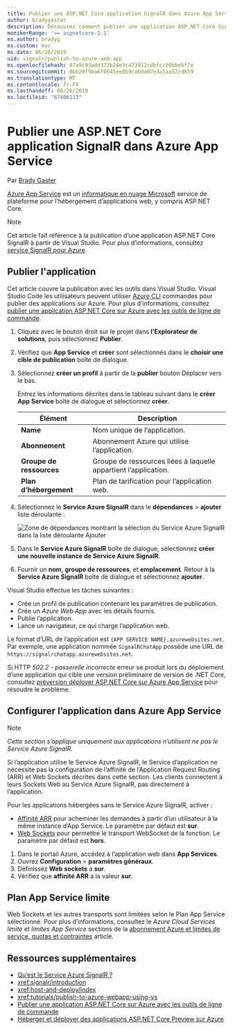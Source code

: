 ```yaml
---
title: Publier une ASP.NET Core application SignalR dans Azure App Service
author: bradygaster
description: Découvrez comment publier une application ASP.NET Core SignalR sur Azure App Service.
monikerRange: '>= aspnetcore-2.1'
ms.author: bradyg
ms.custom: mvc
ms.date: 06/26/2019
uid: signalr/publish-to-azure-web-app
ms.openlocfilehash: 87a9c93add373b24e3c473912cdbfcc00bbebf7e
ms.sourcegitcommit: 9bb29f9ba6f0645ee8b9cabda07e3a5aa52cd659
ms.translationtype: MT
ms.contentlocale: fr-FR
ms.lasthandoff: 06/26/2019
ms.locfileid: "67406113"
---
```

# <a name="publish-an-aspnet-core-signalr-app-to-azure-app-service"></a>Publier une ASP.NET Core application SignalR dans Azure App Service

Par [Brady Gaster](https://twitter.com/bradygaster)

[Azure App Service](/azure/app-service/app-service-web-overview) est un [informatique en nuage Microsoft](https://azure.microsoft.com/) service de plateforme pour l’hébergement d’applications web, y compris ASP.NET Core.

> [!NOTE]
> Cet article fait référence à la publication d’une application ASP.NET Core SignalR à partir de Visual Studio. Pour plus d’informations, consultez [service SignalR pour Azure](https://azure.microsoft.com/services/signalr-service).

## <a name="publish-the-app"></a>Publier l'application

Cet article couvre la publication avec les outils dans Visual Studio. Visual Studio Code les utilisateurs peuvent utiliser [Azure CLI](/cli/azure) commandes pour publier des applications sur Azure. Pour plus d’informations, consultez [publier une application ASP.NET Core sur Azure avec les outils de ligne de commande](/azure/app-service/app-service-web-get-started-dotnet).

1. Cliquez avec le bouton droit sur le projet dans **l’Explorateur de solutions**, puis sélectionnez **Publier**.

1. Vérifiez que **App Service** et **créer** sont sélectionnés dans le **choisir une cible de publication** boîte de dialogue.

1. Sélectionnez **créer un profil** à partir de la **publier** bouton Déplacer vers le bas.

   Entrez les informations décrites dans le tableau suivant dans le **créer App Service** boîte de dialogue et sélectionnez **créer**.

   | Élément               | Description |
   | ------------------ | ----------- |
   | **Name**           | Nom unique de l’application. |
   | **Abonnement**   | Abonnement Azure qui utilise l’application. |
   | **Groupe de ressources** | Groupe de ressources liées à laquelle appartient l’application. |
   | **Plan d’hébergement**   | Plan de tarification pour l’application web. |

1. Sélectionnez le **Service Azure SignalR** dans le **dépendances** > **ajouter** liste déroulante :

   ![Zone de dépendances montrant la sélection du Service Azure SignalR dans la liste déroulante Ajouter](publish-to-azure-web-app/_static/signalr-service-dependency.png)

1. Dans le **Service Azure SignalR** boîte de dialogue, sélectionnez **créer une nouvelle instance de Service Azure SignalR**.

1. Fournir un **nom**, **groupe de ressources**, et **emplacement**. Retour à la **Service Azure SignalR** boîte de dialogue et sélectionnez **ajouter**.

Visual Studio effectue les tâches suivantes :

* Crée un profil de publication contenant les paramètres de publication.
* Crée un *Azure Web App* avec les détails fournis.
* Publie l’application.
* Lance un navigateur, ce qui charge l’application web.

Le format d’URL de l’application est `{APP SERVICE NAME}.azurewebsites.net`. Par exemple, une application nommée `SignalRChatApp` possède une URL de `https://signalrchatapp.azurewebsites.net`.

Si HTTP *502.2 - passerelle incorrecte* erreur se produit lors du déploiement d’une application qui cible une version préliminaire de version de .NET Core, consultez [préversion déployer ASP.NET Core sur Azure App Service](xref:host-and-deploy/azure-apps/index#deploy-aspnet-core-preview-release-to-azure-app-service) pour résoudre le problème.

## <a name="configure-the-app-in-azure-app-service"></a>Configurer l’application dans Azure App Service

> [!NOTE]
> *Cette section s’applique uniquement aux applications n’utilisent ne pas le Service Azure SignalR.*
>
> Si l’application utilise le Service Azure SignalR, le Service d’application ne nécessite pas la configuration de l’affinité de l’Application Request Routing (ARR) et Web Sockets décrites dans cette section. Les clients connectent à leurs Sockets Web au Service Azure SignalR, pas directement à l’application.

Pour les applications hébergées sans le Service Azure SignalR, activer :

* [Affinité ARR](https://azure.github.io/AppService/2016/05/16/Disable-Session-affinity-cookie-(ARR-cookie)-for-Azure-web-apps.html) pour acheminer les demandes à partir d’un utilisateur à la même instance d’App Service. Le paramètre par défaut est **sur**.
* [Web Sockets](xref:fundamentals/websockets) pour permettre le transport WebSocket de la fonction. Le paramètre par défaut est **hors**.

1. Dans le portail Azure, accédez à l’application web dans **App Services**.
1. Ouvrez **Configuration** > **paramètres généraux**.
1. Définissez **Web sockets** à **sur**.
1. Vérifiez que **affinité ARR** a la valeur **sur**.

## <a name="app-service-plan-limits"></a>Plan App Service limite

Web Sockets et les autres transports sont limitées selon le Plan App Service sélectionné. Pour plus d’informations, consultez le *Azure Cloud Services limite* et *limites App Service* sections de la [abonnement Azure et limites de service, quotas et contraintes](/azure/azure-subscription-service-limits#app-service-limits) article.

## <a name="additional-resources"></a>Ressources supplémentaires

* [Qu’est le Service Azure SignalR ?](/azure/azure-signalr/signalr-overview)
* <xref:signalr/introduction>
* <xref:host-and-deploy/index>
* <xref:tutorials/publish-to-azure-webapp-using-vs>
* [Publier une application ASP.NET Core sur Azure avec les outils de ligne de commande](/azure/app-service/app-service-web-get-started-dotnet)
* [Héberger et déployer des applications ASP.NET Core Preview sur Azure](xref:host-and-deploy/azure-apps/index#deploy-aspnet-core-preview-release-to-azure-app-service)
